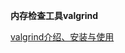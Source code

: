 **内存检查工具valgrind**


[valgrind介绍、安装与使用](https://blog.csdn.net/mijichui2153/article/details/85240349)


